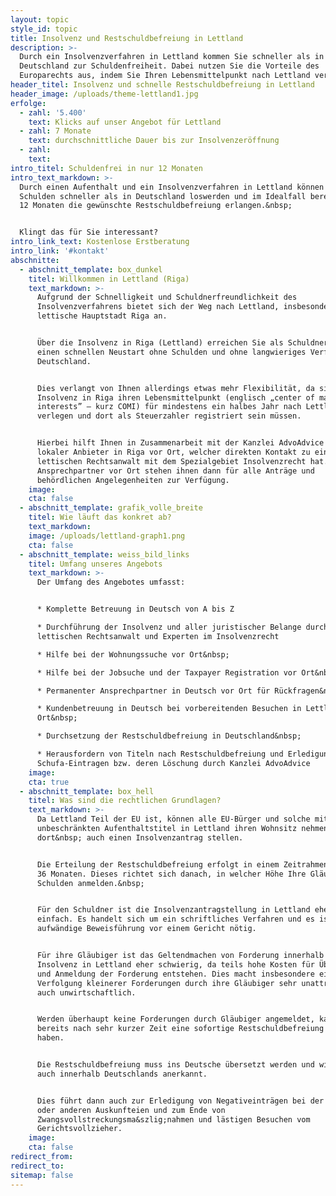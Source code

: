 ```yaml
---
layout: topic
style_id: topic
title: Insolvenz und Restschuldbefreiung in Lettland
description: >-
  Durch ein Insolvenzverfahren in Lettland kommen Sie schneller als in
  Deutschland zur Schuldenfreiheit. Dabei nutzen Sie die Vorteile des
  Europarechts aus, indem Sie Ihren Lebensmittelpunkt nach Lettland verlegen.
header_titel: Insolvenz und schnelle Restschuldbefreiung in Lettland
header_image: /uploads/theme-lettland1.jpg
erfolge:
  - zahl: '5.400'
    text: Klicks auf unser Angebot für Lettland
  - zahl: 7 Monate
    text: durchschnittliche Dauer bis zur Insolvenzeröffnung
  - zahl:
    text:
intro_titel: Schuldenfrei in nur 12 Monaten
intro_text_markdown: >-
  Durch einen Aufenthalt und ein Insolvenzverfahren in Lettland können Sie Ihre
  Schulden schneller als in Deutschland loswerden und im Idealfall bereits nach
  12 Monaten die gewünschte Restschuldbefreiung erlangen.&nbsp;


  Klingt das für Sie interessant?
intro_link_text: Kostenlose Erstberatung
intro_link: '#kontakt'
abschnitte:
  - abschnitt_template: box_dunkel
    titel: Willkommen in Lettland (Riga)
    text_markdown: >-
      Aufgrund der Schnelligkeit und Schuldnerfreundlichkeit des
      Insolvenzverfahrens bietet sich der Weg nach Lettland, insbesondere in die
      lettische Hauptstadt Riga an.


      Über die Insolvenz in Riga (Lettland) erreichen Sie als Schuldner für sich
      einen schnellen Neustart ohne Schulden und ohne langwieriges Verfahren in
      Deutschland.


      Dies verlangt von Ihnen allerdings etwas mehr Flexibilität, da sie für die
      Insolvenz in Riga ihren Lebensmittelpunkt (englisch „center of main
      interests” – kurz COMI) für mindestens ein halbes Jahr nach Lettland
      verlegen und dort als Steuerzahler registriert sein müssen.


      Hierbei hilft Ihnen in Zusammenarbeit mit der Kanzlei AdvoAdvice ein
      lokaler Anbieter in Riga vor Ort, welcher direkten Kontakt zu einem
      lettischen Rechtsanwalt mit dem Spezialgebiet Insolvenzrecht hat. Die
      Ansprechpartner vor Ort stehen ihnen dann für alle Anträge und
      behördlichen Angelegenheiten zur Verfügung.
    image:
    cta: false
  - abschnitt_template: grafik_volle_breite
    titel: Wie läuft das konkret ab?
    text_markdown:
    image: /uploads/lettland-graph1.png
    cta: false
  - abschnitt_template: weiss_bild_links
    titel: Umfang unseres Angebots
    text_markdown: >-
      Der Umfang des Angebotes umfasst:


      * Komplette Betreuung in Deutsch von A bis Z

      * Durchführung der Insolvenz und aller juristischer Belange durch einen
      lettischen Rechtsanwalt und Experten im Insolvenzrecht

      * Hilfe bei der Wohnungssuche vor Ort&nbsp;

      * Hilfe bei der Jobsuche und der Taxpayer Registration vor Ort&nbsp;

      * Permanenter Ansprechpartner in Deutsch vor Ort für Rückfragen&nbsp;

      * Kundenbetreuung in Deutsch bei vorbereitenden Besuchen in Lettland vor
      Ort&nbsp;

      * Durchsetzung der Restschuldbefreiung in Deutschland&nbsp;

      * Herausfordern von Titeln nach Restschuldbefreiung und Erledigung von
      Schufa-Eintragen bzw. deren Löschung durch Kanzlei AdvoAdvice
    image:
    cta: true
  - abschnitt_template: box_hell
    titel: Was sind die rechtlichen Grundlagen?
    text_markdown: >-
      Da Lettland Teil der EU ist, können alle EU-Bürger und solche mit einem
      unbeschränkten Aufenthaltstitel in Lettland ihren Wohnsitz nehmen und
      dort&nbsp; auch einen Insolvenzantrag stellen.


      Die Erteilung der Restschuldbefreiung erfolgt in einem Zeitrahmen von 6 -
      36 Monaten. Dieses richtet sich danach, in welcher Höhe Ihre Gläubiger
      Schulden anmelden.&nbsp;


      Für den Schuldner ist die Insolvenzantragstellung in Lettland eher
      einfach. Es handelt sich um ein schriftliches Verfahren und es ist keine
      aufwändige Beweisführung vor einem Gericht nötig.


      Für ihre Gläubiger ist das Geltendmachen von Forderung innerhalb der
      Insolvenz in Lettland eher schwierig, da teils hohe Kosten für Übersetzung
      und Anmeldung der Forderung entstehen. Dies macht insbesondere eine
      Verfolgung kleinerer Forderungen durch ihre Gläubiger sehr unattraktiv und
      auch unwirtschaftlich.


      Werden überhaupt keine Forderungen durch Gläubiger angemeldet, kann dies
      bereits nach sehr kurzer Zeit eine sofortige Restschuldbefreiung zur Folge
      haben.


      Die Restschuldbefreiung muss ins Deutsche übersetzt werden und wird dann
      auch innerhalb Deutschlands anerkannt.


      Dies führt dann auch zur Erledigung von Negativeinträgen bei der Schufa
      oder anderen Auskunfteien und zum Ende von
      Zwangsvollstreckungsma&szlig;nahmen und lästigen Besuchen vom
      Gerichtsvollzieher.
    image:
    cta: false
redirect_from:
redirect_to:
sitemap: false
---
```

